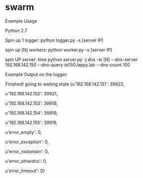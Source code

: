 # swarm

Example Usage

Python 2.7

Spin up 1 logger:
python logger.py -s [server IP]

spin up [N] workers:
python worker.py -s [server IP]

spin UP server:
time python server.py -j dns -w [N] --dns-server 192.168.142.150 --dns-query isi150.lappy.lab  --dns-count 100


Example Output on the logger:

Finished! going to waiting state
{u'192.168.142.151': 39922,

 u'192.168.142.152': 39921,
 
 u'192.168.142.153': 39919,
 
 u'192.168.142.154': 39919,
 
 u'192.168.142.155': 39919,
 
 u'error_empty': 0,
 
 u'error_exception': 0,
 
 u'error_nxdomain': 0,
 
 u'error_otherdns': 0,
 
 u'error_timeout': 0}
 
 
 
 
